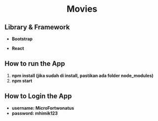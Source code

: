 <h1 align="center">
  <p align="center">Movies</p>
</h1>

## Library & Framework

- **Bootstrap**

- **React**

## How to run the App

1. **npm install (jika sudah di install, pastikan ada folder node_modules)**
2. **npm start**

## How to Login the App

- **username: MicroFortwonatus**
- **password: mhimik123**
